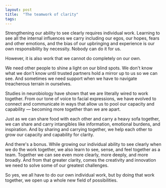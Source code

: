 ```yaml
---
layout: post
title:  "The teamwork of clarity"
tags: 
---
```


Strengthening our ability to see clearly requires individual work. Learning to see all the internal influences we carry including our egos, our hopes, fears and other emotions, and the bias of our upbringing and experience is our own responsibility by necessity. Nobody can do it for us.

However, it is also work that we cannot do completely on our own.

We need other people to shine a light on our blind spots. We don't know what we don't know until trusted partners hold a mirror up to us so we can see. And sometimes we need support when we have to navigate treacherous terrain in ourselves.

Studies in neurobiology have shown that we are literally wired to work together. From our tone of voice to facial expressions, we have evolved to connect and communicate in ways that allow us to pool our capacity and capability — becoming more together than we are apart.

Just as we can share food with each other and carry a heavy sofa together, we can share and carry intangibles like information, emotional burdens, and inspiration. And by sharing and carrying together, we help each other to grow our capacity and capability for clarity.

And there's a bonus. While growing our individual ability to see clearly when we do the work together, we also learn to see, sense, and feel together as a team. Together we can see even more clearly, more deeply, and more broadly. And from that greater clarity, comes the creativity and innovation we need to solve some of our greatest challenges.

So yes, we all have to do our own individual work, but by doing that work together, we open up a whole new field of possibilities.